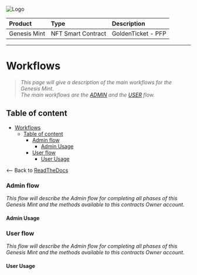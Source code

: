 ![Logo](https://www.centaurify.com/_next/image?url=%2Fimg%2Flogo%2Fcentaurify-logo.svg&w=1920&q=75)

| Product       | Type | Description                |
| :--------        | :-------       | :------------------------- |
| Genesis Mint | NFT Smart Contract | GoldenTicket  - PFP |

---

# Workflows

> _This page will give a description of the main workflows for the Genesis Mint._  
> _The main workflows are the [ADMIN](#admin-flow) and the [USER](#user-flow) flow._

## Table of content

- [Workflows](#workflows)
  - [Table of content](#table-of-content)
    - [Admin flow](#admin-flow)
      - [Admin Usage](#admin-usage)
    - [User flow](#user-flow)
      - [User Usage](#user-usage)

<-- Back to [ReadTheDocs](ReadTheDocs_Genesis_Mint.md#table-of-contents "Back to ReadTheDocs")

### Admin flow

_This flow will describe the Admin flow for completing all phases of this Genesis Mint and the methods available to this contracts Owner account._

#### Admin Usage

### User flow

_This flow will describe the Admin flow for completing all phases of this Genesis Mint and the methods available to this contracts Owner account._

#### User Usage
